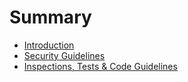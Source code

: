 # Summary

* [Introduction](README.md)
* [Security Guidelines](security_guidelines.md)
* [Inspections, Tests & Code Guidelines](inspections,_tests_&_code_guidelines.md)

